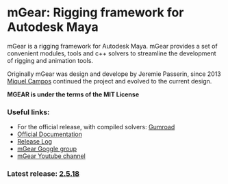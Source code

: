 # mGear: Rigging framework for Autodesk Maya

mGear is a rigging framework for Autodesk Maya. mGear provides a set of convenient modules, tools and c++ solvers to streamline the development of rigging and animation tools.

Originally mGear was design and develope by Jeremie Passerin, since 2013 [Miquel Campos](http://www.miquel-campos.com/) continued the project and evolved to the current design.

**MGEAR is under the terms of the MIT License**

### Useful links:

- For the official release, with compiled solvers: [Gumroad](https://gumroad.com/l/mgear)
- [Official Documentation](https://miquelcampos.github.io/mgear/)
- [Release Log](https://miquelcampos.github.io/mgear/releaseLog.html)
- [mGear Goggle group](https://groups.google.com/forum/#!forum/mgearusergroup)
- [mGear Youtube channel](https://www.youtube.com/c/mgearriggingframework)

### Latest release: [2.5.18](https://gumroad.com/l/mgear)
